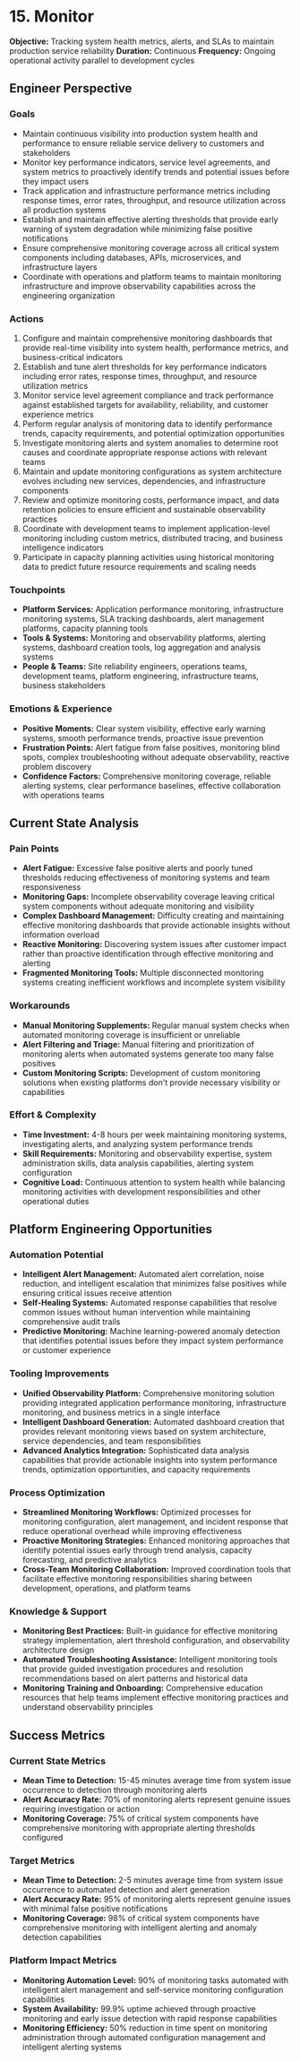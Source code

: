 # 15. Monitor

**Objective:** Tracking system health metrics, alerts, and SLAs to maintain production service reliability
**Duration:** Continuous
**Frequency:** Ongoing operational activity parallel to development cycles

## Engineer Perspective

### Goals
- Maintain continuous visibility into production system health and performance to ensure reliable service delivery to customers and stakeholders
- Monitor key performance indicators, service level agreements, and system metrics to proactively identify trends and potential issues before they impact users
- Track application and infrastructure performance metrics including response times, error rates, throughput, and resource utilization across all production systems
- Establish and maintain effective alerting thresholds that provide early warning of system degradation while minimizing false positive notifications
- Ensure comprehensive monitoring coverage across all critical system components including databases, APIs, microservices, and infrastructure layers
- Coordinate with operations and platform teams to maintain monitoring infrastructure and improve observability capabilities across the engineering organization

### Actions
1. Configure and maintain comprehensive monitoring dashboards that provide real-time visibility into system health, performance metrics, and business-critical indicators
2. Establish and tune alert thresholds for key performance indicators including error rates, response times, throughput, and resource utilization metrics
3. Monitor service level agreement compliance and track performance against established targets for availability, reliability, and customer experience metrics
4. Perform regular analysis of monitoring data to identify performance trends, capacity requirements, and potential optimization opportunities
5. Investigate monitoring alerts and system anomalies to determine root causes and coordinate appropriate response actions with relevant teams
6. Maintain and update monitoring configurations as system architecture evolves including new services, dependencies, and infrastructure components
7. Review and optimize monitoring costs, performance impact, and data retention policies to ensure efficient and sustainable observability practices
8. Coordinate with development teams to implement application-level monitoring including custom metrics, distributed tracing, and business intelligence indicators
9. Participate in capacity planning activities using historical monitoring data to predict future resource requirements and scaling needs

### Touchpoints
- **Platform Services:** Application performance monitoring, infrastructure monitoring systems, SLA tracking dashboards, alert management platforms, capacity planning tools
- **Tools & Systems:** Monitoring and observability platforms, alerting systems, dashboard creation tools, log aggregation and analysis systems
- **People & Teams:** Site reliability engineers, operations teams, development teams, platform engineering, infrastructure teams, business stakeholders

### Emotions & Experience
- **Positive Moments:** Clear system visibility, effective early warning systems, smooth performance trends, proactive issue prevention
- **Frustration Points:** Alert fatigue from false positives, monitoring blind spots, complex troubleshooting without adequate observability, reactive problem discovery
- **Confidence Factors:** Comprehensive monitoring coverage, reliable alerting systems, clear performance baselines, effective collaboration with operations teams

## Current State Analysis

### Pain Points
- **Alert Fatigue:** Excessive false positive alerts and poorly tuned thresholds reducing effectiveness of monitoring systems and team responsiveness
- **Monitoring Gaps:** Incomplete observability coverage leaving critical system components without adequate monitoring and visibility
- **Complex Dashboard Management:** Difficulty creating and maintaining effective monitoring dashboards that provide actionable insights without information overload
- **Reactive Monitoring:** Discovering system issues after customer impact rather than proactive identification through effective monitoring and alerting
- **Fragmented Monitoring Tools:** Multiple disconnected monitoring systems creating inefficient workflows and incomplete system visibility

### Workarounds
- **Manual Monitoring Supplements:** Regular manual system checks when automated monitoring coverage is insufficient or unreliable
- **Alert Filtering and Triage:** Manual filtering and prioritization of monitoring alerts when automated systems generate too many false positives
- **Custom Monitoring Scripts:** Development of custom monitoring solutions when existing platforms don't provide necessary visibility or capabilities

### Effort & Complexity
- **Time Investment:** 4-8 hours per week maintaining monitoring systems, investigating alerts, and analyzing system performance trends
- **Skill Requirements:** Monitoring and observability expertise, system administration skills, data analysis capabilities, alerting system configuration
- **Cognitive Load:** Continuous attention to system health while balancing monitoring activities with development responsibilities and other operational duties

## Platform Engineering Opportunities

### Automation Potential
- **Intelligent Alert Management:** Automated alert correlation, noise reduction, and intelligent escalation that minimizes false positives while ensuring critical issues receive attention
- **Self-Healing Systems:** Automated response capabilities that resolve common issues without human intervention while maintaining comprehensive audit trails
- **Predictive Monitoring:** Machine learning-powered anomaly detection that identifies potential issues before they impact system performance or customer experience

### Tooling Improvements
- **Unified Observability Platform:** Comprehensive monitoring solution providing integrated application performance monitoring, infrastructure monitoring, and business metrics in a single interface
- **Intelligent Dashboard Generation:** Automated dashboard creation that provides relevant monitoring views based on system architecture, service dependencies, and team responsibilities
- **Advanced Analytics Integration:** Sophisticated data analysis capabilities that provide actionable insights into system performance trends, optimization opportunities, and capacity requirements

### Process Optimization
- **Streamlined Monitoring Workflows:** Optimized processes for monitoring configuration, alert management, and incident response that reduce operational overhead while improving effectiveness
- **Proactive Monitoring Strategies:** Enhanced monitoring approaches that identify potential issues early through trend analysis, capacity forecasting, and predictive analytics
- **Cross-Team Monitoring Collaboration:** Improved coordination tools that facilitate effective monitoring responsibilities sharing between development, operations, and platform teams

### Knowledge & Support
- **Monitoring Best Practices:** Built-in guidance for effective monitoring strategy implementation, alert threshold configuration, and observability architecture design
- **Automated Troubleshooting Assistance:** Intelligent monitoring tools that provide guided investigation procedures and resolution recommendations based on alert patterns and historical data
- **Monitoring Training and Onboarding:** Comprehensive education resources that help teams implement effective monitoring practices and understand observability principles

## Success Metrics

### Current State Metrics
- **Mean Time to Detection:** 15-45 minutes average time from system issue occurrence to detection through monitoring alerts
- **Alert Accuracy Rate:** 70% of monitoring alerts represent genuine issues requiring investigation or action
- **Monitoring Coverage:** 75% of critical system components have comprehensive monitoring with appropriate alerting thresholds configured

### Target Metrics
- **Mean Time to Detection:** 2-5 minutes average time from system issue occurrence to automated detection and alert generation
- **Alert Accuracy Rate:** 95% of monitoring alerts represent genuine issues with minimal false positive notifications
- **Monitoring Coverage:** 98% of critical system components have comprehensive monitoring with intelligent alerting and anomaly detection capabilities

### Platform Impact Metrics
- **Monitoring Automation Level:** 90% of monitoring tasks automated with intelligent alert management and self-service monitoring configuration capabilities
- **System Availability:** 99.9% uptime achieved through proactive monitoring and early issue detection with rapid response capabilities
- **Monitoring Efficiency:** 50% reduction in time spent on monitoring administration through automated configuration management and intelligent alerting systems